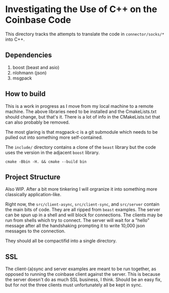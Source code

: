 
# Investigating the Use of C++ on the Coinbase Code

This directory tracks the attempts to translate the code in `connector/socks/*` into C++.

## Dependencies

1. boost (beast and asio)
2. nlohmann (json)
3. msgpack

## How to build

This is a work in progress as I move from my local machine to a remote machine.
The above libraries need to be installed and the CmakeLists.txt should change,
but that's it.  There is a lot of info in the CMakeLists.txt that can also
probably be removed.

The most glaring is that msgpack-c is a git submodule which needs to be pulled
out into something more self-contained.

The `include/` directory contains a clone of the `beast` library but the code
uses the version in the adjacent `boost` library.

`cmake -Bbin -H. && cmake --build bin`

## Project Structure

Also WIP.  After a bit more tinkering I will orgranize it into something more
classically application-like.

Right now, the `src/client-async`, `src/client-sync`, and `src/server` contain
the main bits of code.  They are all ripped from `beast` examples.  The server
can be spun up in a shell and will block for connections.  The clients may be
run from shells which try to connect. The server will wait for a "hello" message
after all the handshaking prompting it to write 10,000 json messages to the
connection.

They should all be compactifid into a single directory.  

## SSL

The client-(a)sync and server examples are meant to be run together, as opposed
to running the coinbase client against the server.  This is because the server
doesn't do as much SSL business, I think.  Should be an easy fix, but for not
the three clients must unfortunately all be kept in sync.
